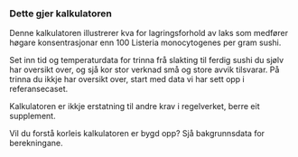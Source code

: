 ### Dette gjer kalkulatoren
Denne kalkulatoren illustrerer kva for lagringsforhold av laks som medfører høgare konsentrasjonar enn 100 Listeria monocytogenes per gram sushi.

Set inn tid og temperaturdata for trinna frå slakting til ferdig sushi du sjølv har oversikt over, og sjå kor stor verknad små og store avvik tilsvarar. På trinna du ikkje har oversikt over, start med data vi har sett opp i referansecaset.

Kalkulatoren er ikkje erstatning til andre krav i regelverket, berre eit supplement.

Vil du forstå korleis kalkulatoren er bygd opp? Sjå bakgrunnsdata for berekningane.

